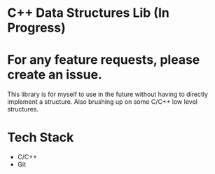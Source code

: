 # C++ Data Structures Lib (In Progress)
# For any feature requests, please create an issue.
This library is for myself to use in the future without having to directly implement a structure. Also brushing up on some C/C++ low level structures.

# Tech Stack
* C/C++
* Git
